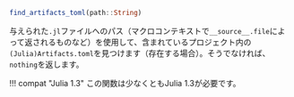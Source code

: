 ```julia
find_artifacts_toml(path::String)
```

与えられた`.jl`ファイルへのパス（マクロコンテキストで`__source__.file`によって返されるものなど）を使用して、含まれているプロジェクト内の`(Julia)Artifacts.toml`を見つけます（存在する場合）。そうでなければ、`nothing`を返します。

!!! compat "Julia 1.3"
    この関数は少なくともJulia 1.3が必要です。

